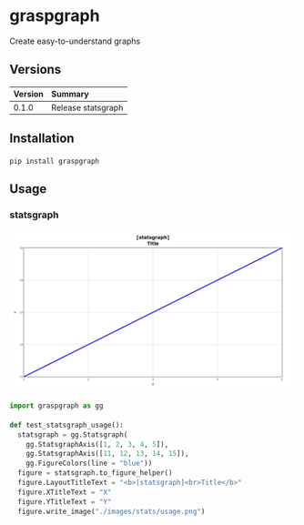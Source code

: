 # graspgraph
Create easy-to-understand graphs

## Versions

|Version|Summary|
|:--|:--|
|0.1.0|Release statsgraph|

## Installation

`pip install graspgraph`

## Usage
### statsgraph
![](https://github.com/mskz-3110/graspgraph/blob/main/images/stats/usage.png)
```python
import graspgraph as gg

def test_statsgraph_usage():
  statsgraph = gg.Statsgraph(
    gg.StatsgraphAxis([1, 2, 3, 4, 5]),
    gg.StatsgraphAxis([11, 12, 13, 14, 15]),
    gg.FigureColors(line = "blue"))
  figure = statsgraph.to_figure_helper()
  figure.LayoutTitleText = "<b>[statsgraph]<br>Title</b>"
  figure.XTitleText = "X"
  figure.YTitleText = "Y"
  figure.write_image("./images/stats/usage.png")
```
